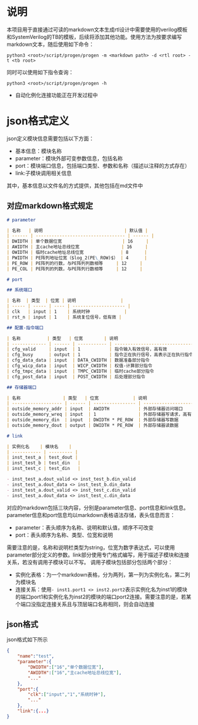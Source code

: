 # 说明

本项目用于直接通过可读的markdown文本生成rtl设计中需要使用的verilog模板和SystemVerilog的TB的模板，后续将添加其他功能。使用方法为按要求编写markdown文本，随后使用如下命令：

```shell
python3 <root>/script/progen/progen -m <markdown path> -d <rtl root> -t <tb root>
```

同时可以使用如下指令查询：

```
python3 <root>/script/progen/progen -h
```

- 自动化例化连接功能正在开发过程中

# json格式定义

json定义模块信息需要包括以下方面：
- 基本信息：模块名称
- parameter：模块外部可变参数信息，包括名称
- port：模块端口信息，包括端口类型、参数和名称（描述以注释的方式存在）
- link:子模块调用相关信息

其中，基本信息以文件名的方式提供，其他包括在md文件中

## 对应markdown格式规定

```markdown
# parameter

| 名称   | 说明                               | 默认值 |
| ------ | ---------------------------------- | ------ |
| DWIDTH | 单个数据位宽                       | 16     |
| AWIDTH | 主cache地址总线位宽                | 16     |
| OWIDTH | 临时cache地址总线位宽              | 8      |
| PWIDTH | PE阵列地址位宽（$log_2(PE\_ROW)$） | 4      |
| PE_ROW | PE阵列的行数，与PE阵列列数相等     | 12     |
| PE_COL | PE阵列的列数，与PE阵列行数相等     | 12     |

# port

## 系统端口

| 名称  | 类型  | 位宽 | 说明                 |
| ----- | ----- | ---- | -------------------- |
| clk   | input | 1    | 系统时钟             |
| rst_n | input | 1    | 系统复位信号，低有效 |

## 配置-指令端口

| 名称          | 类型   | 位宽        | 说明                                 |
| ------------- | ------ | ----------- | ------------------------------------ |
| cfg_valid     | input  | 1           | 指令输入有效信号，高有效             |
| cfg_busy      | output | 1           | 指令正在执行信号，高表示正在执行指令 |
| cfg_data_data | input  | DATA_CWIDTH | 数据准备部分指令                     |
| cfg_wicp_data | input  | WICP_CWIDTH | 权值-计算部分指令                    |
| cfg_tmpc_data | input  | TMPC_CWIDTH | 临时cache部分指令                    |
| cfg_post_data | input  | POST_CWIDTH | 后处理部分指令                       |

## 存储器端口

| 名称                | 类型   | 位宽             | 说明                     |
| ------------------- | ------ | ---------------- | ------------------------ |
| outside_memory_addr | input  | AWIDTH           | 外部存储器访问端口       |
| outside_memory_wreq | input  | 1                | 外部存储器写请求，高有效 |
| outside_memory_din  | input  | DWIDTH * PE_ROW  | 外部存储器写数据         |
| outside_memory_dout | output | DWIDTH * PE_ROW  | 外部存储器读数据         |

# link

| 实例化名    | 模块名    |
| ----------- | --------- |
| inst_test_a | test_dout |
| inst_test_b | test_din   |
| inst_test_c | test_din   |

- inst_test_a.dout_valid <> inst_test_b.din_valid
- inst_test_a.dout_data <> inst_test_b.din_data
- inst_test_a.dout_valid <> inst_test_c.din_valid
- inst_test_a.dout_data <> inst_test_c.din_data
```

对应的markdown包括三块内容，分别是parameter信息、port信息和link信息。parameter信息和port信息均以markdown表格语法存储，表头信息而言：
- parameter：表头顺序为名称、说明和默认值，顺序不可改变
- port：表头顺序为名称、类型、位宽和说明

需要注意的是，名称和说明栏类型为string，位宽为数字表达式，可以使用parameter部分定义的参数。link部分使用专门格式编写，用于描述子模块和连接关系，若没有调用子模块可以不写。
调用子模块包括部分包括两个部分：

- 实例化表格：为一个markdown表格，分为两列，第一列为实例化名，第二列为模块名
- 连接关系：使用`- inst1.port1 <> inst2.port2`表示实例化名为inst1的模块的端口port1和实例化名为inst2的模块的端口port2连接。需要注意的是，若某个端口没指定连接关系且与顶层端口名称相同，则会自动连接

## json格式

json格式如下所示
```json
{
    "name":"test",
    "parameter":{
        "DWIDTH":["16","单个数据位宽"],
        "AWIDTH":["16","主cache地址总线位宽"],
        "..."
    },
    "port":{
        "clk":["input","1","系统时钟"],
        "..."
    },
    "link":{...}
}
```
